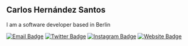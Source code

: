 ## Carlos Hernández Santos

I am a software developer based in Berlin

[![Email Badge](https://img.shields.io/badge/-Email-c14438?style=flat-square&logo=GMail&logoColor=white&link=mailto:mailto:carlos@hernandezsantos.com)](mailto:carlos@hernandezsantos.com)
[![Twitter Badge](https://img.shields.io/badge/-Twitter-1da1f2?style=flat-square&labelColor=1da1f2&logo=twitter&logoColor=white&link=https://www.twitter.com/caedhesa/)](https://www.twitter.com/caedhesa/)
[![Instagram Badge](https://img.shields.io/badge/-Instagram-E4405E?style=flat-square&labelColor=E4405E&logo=instagram&logoColor=white&link=https://www.instagram.com/caedhesa/)](https://www.instagram.com/caedhesa/)
[![Website Badge](https://img.shields.io/badge/-Website-505050?style=flat-square&labelColor=505050&logo=Google-Chrome&logoColor=white&link=https://www.hernandezsantos.com/)](https://www.hernandezsantos.com/)
